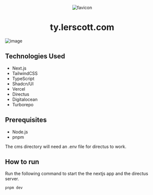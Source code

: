 <p align="center">
    <img src="https://ty.lerscott.com/favicon.ico?size=120&radius=110" alt="favicon">
</p>

<h1 align="center">
ty.lerscott.com
</h1>

![image](https://ty.lerscott.com/profile-card.png?1)

## Technologies Used

- Next.js
- TailwindCSS
- TypeScript
- Shadcn/UI
- Vercel
- Directus
- Digitalocean
- Turborepo

## Prerequisites

- Node.js
- pnpm

The cms directory will need an .env file for directus to work.

## How to run

Run the following command to start the the nextjs app and the directus server.

```bash
pnpm dev
```
